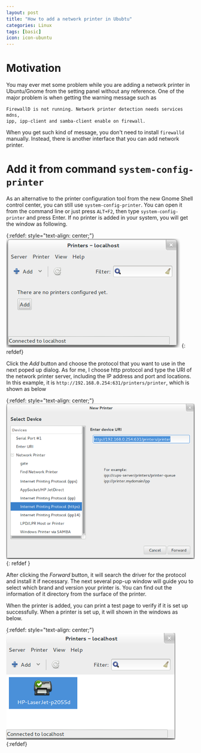 ```yaml
---
layout: post
title: "How to add a network printer in Ububtu"
categories: Linux
tags: [basic]
icon: icon-ubuntu
---
```


Motivation
===
You may ever met some problem while you are adding a network printer in
Ubuntu/Gnome from the setting panel without any reference. One of the major
problem is when getting the warning message such as

    FirewallD is not running. Network printer detection needs services mdns,
    ipp, ipp-client and samba-client enable on firewall.

When you get such kind of message, you don't need to install `firewalld`
manually. Instead, there is another interface that you can add network
printer.

Add it from command `system-config-printer`
===
As an alternative to the printer configuration tool from the new Gnome
Shell control center, you can still use `system-config-printer`. You can
open it from the command line or just press `ALT+F2`, then type
`system-config-printer` and press Enter. If no printer is added in your
system, you will get the window as following.

{:refdef: style="text-align: center;"}
![system-config-printer window](/images/system-config-printer-window.png)
{: refdef}

Click the *Add* button and choose the protocol that you want to use in the
next poped up dialog. As for me, I choose http protocol and type the URI
of the network printer server, including the IP address and port and
locations. In this example, it is
`http://192.168.0.254:631/printers/printer`, which is shown as below

{:refdef: style="text-align: center;"}
![new printer window](/images/new-printer-window.png)
{: refdef }

After clicking the *Forward* button, it will search the driver for the
protocol and install it if necessary. The next several pop-up window will
guide you to select which brand and version your printer is. You can find
out the information of it directory from the surface of the printer.

When the printer is added, you can print a test page to verify if it is
set up successfully. When a printer is set up, it will shown in the windows
as below.

{:refdef: style="text-align: center;"}
![one printer in my system](/images/add-printer-finish-window.png)
{:refdef}
